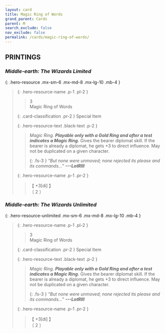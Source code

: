 ```yaml
---
layout: card
title: Magic Ring of Words
grand_parent: Cards
parent: M
search_exclude: false
nav_exclude: false
permalink: /cards/magic-ring-of-words/
---
```


## PRINTINGS


### _Middle-earth: The Wizards Limited_

{: .hero-resource .mx-sm-6 .mx-md-8 .mx-lg-10 .mb-4 }
> {: .hero-resource-name .p-1 .pl-2 }
> > <div class="card-mp">3</div>
> > <div class="card-name">Magic Ring of Words</div>
>
> {: .card-classification .pr-2 }
> Special Item
>
> {: .hero-resource-text .black-text .p-2 }
> > _Magic Ring._ ***Playable only with a Gold Ring and after a test indicates a Magic Ring.*** Gives the bearer diplomat skill. If the bearer is already a diplomat, he gets +3 to direct influence. May not be duplicated on a given character. 
> > 
> > {: .fs-3 } 
> > _“But none were unmoved; none rejected its please and its commands...”_ ***---&#65279;LotRIII*** 
> 
> {: .hero-resource-name .p-1 .pr-2 }
> > <div class="card-shield">【 +3[di] 】</div>
> > <div class="card-corruption">〔 2 〕</div>

### _Middle-earth: The Wizards Unlimited_

{: .hero-resource-unlimited .mx-sm-6 .mx-md-8 .mx-lg-10 .mb-4 }
> {: .hero-resource-name .p-1 .pl-2 }
> > <div class="card-mp">3</div>
> > <div class="card-name">Magic Ring of Words</div>
>
> {: .card-classification .pr-2 }
> Special Item
>
> {: .hero-resource-text .black-text .p-2 }
> > _Magic Ring._ ***Playable only with a Gold Ring and after a test indicates a Magic Ring.*** Gives the bearer diplomat skill. If the bearer is already a diplomat, he gets +3 to direct influence. May not be duplicated on a given character. 
> > 
> > {: .fs-3 } 
> > _“But none were unmoved; none rejected its please and its commands...”_ ***---&#65279;LotRIII*** 
> 
> {: .hero-resource-name .p-1 .pr-2 }
> > <div class="card-shield">【 +3[di] 】</div>
> > <div class="card-corruption">〔 2 〕</div>

